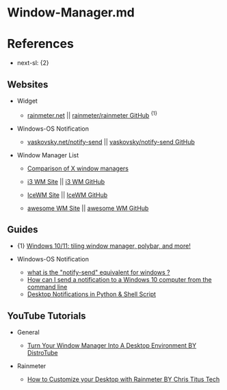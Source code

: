 # Window-Manager.md

# References

* next-sl: {2}

## Websites

* Widget
  * [rainmeter.net](https://www.rainmeter.net/) || [rainmeter/rainmeter GitHub](https://github.com/rainmeter/rainmeter) <sup>{1}</sup>

* Windows-OS Notification
  * [vaskovsky.net/notify-send](https://vaskovsky.net/notify-send/) || [vaskovsky/notify-send GitHub](https://github.com/vaskovsky/notify-send)

* Window Manager List
 
  * [Comparison of X window managers](https://en.wikipedia.org/wiki/Comparison_of_X_window_managers)

  * [i3 WM Site](https://i3wm.org/) || [i3 WM GitHub](https://github.com/i3/i3)

  * [IceWM Site](https://ice-wm.org/) || [IceWM GitHub](https://github.com/ice-wm/icewm)

  * [awesome WM Site](https://awesomewm.org/) || [awesome WM GitHub](https://github.com/awesomeWM/awesome)

## Guides

* {1} [Windows 10/11: tiling window manager, polybar, and more!](https://www.reddit.com/r/WindowsHacking/comments/uumlu1/windows_1011_tiling_window_manager_polybar_and/)

* Windows-OS Notification
  * [what is the "notify-send" equivalent for windows ?](https://stackoverflow.com/questions/39535937/what-is-the-notify-send-equivalent-for-windows)
  * [How can I send a notification to a Windows 10 computer from the command line](https://superuser.com/questions/1179758/how-can-i-send-a-notification-to-a-windows-10-computer-from-the-command-line)
  * [Desktop Notifications in Python & Shell Script](https://medium.com/oceanize-geeks/desktop-notifications-in-python-shell-script-ae58a49c0baa)

## YouTube Tutorials
  
* General
  * [Turn Your Window Manager Into A Desktop Environment BY DistroTube](https://www.youtube.com/watch?v=FX26s8INUYo)

* Rainmeter
  * [How to Customize your Desktop with Rainmeter BY Chris Titus Tech](https://www.youtube.com/watch?v=WROzWPK3iw8)
